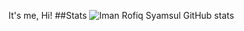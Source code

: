 It's me, Hi!
##Stats
![Iman Rofiq Syamsul GitHub stats](https://github-readme-stats.vercel.app/api?username=imanrofiqsy&theme=dark&,prs)
